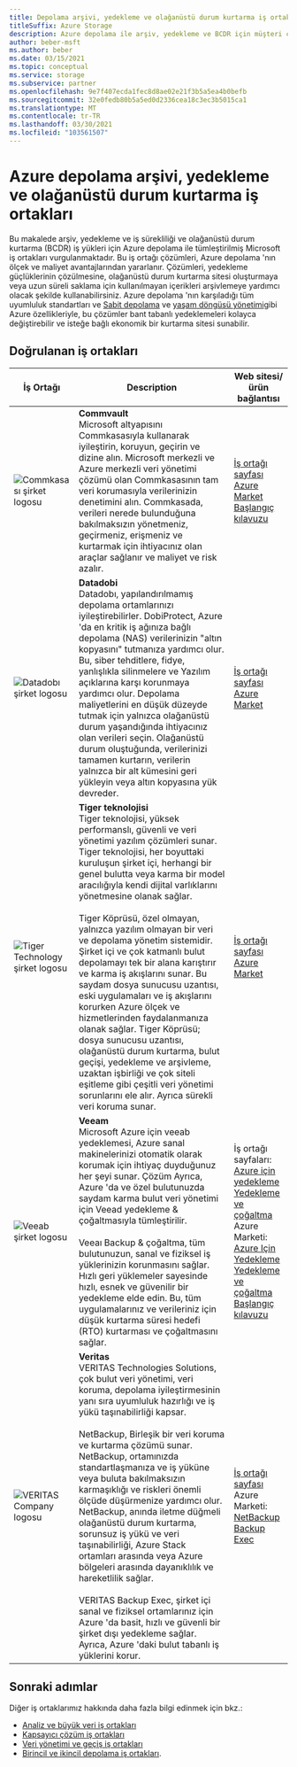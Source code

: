 ```yaml
---
title: Depolama arşivi, yedekleme ve olağanüstü durum kurtarma iş ortakları
titleSuffix: Azure Storage
description: Azure depolama ile arşiv, yedekleme ve BCDR için müşteri çözümleri oluşturan Microsoft iş ortağı şirketlerinin listesi
author: beber-msft
ms.author: beber
ms.date: 03/15/2021
ms.topic: conceptual
ms.service: storage
ms.subservice: partner
ms.openlocfilehash: 9e7f407ecda1fec8d8ae02e21f3b5a5ea4b0befb
ms.sourcegitcommit: 32e0fedb80b5a5ed0d2336cea18c3ec3b5015ca1
ms.translationtype: MT
ms.contentlocale: tr-TR
ms.lasthandoff: 03/30/2021
ms.locfileid: "103561507"
---
```

# <a name="azure-storage-archive-backup-and-disaster-recovery-partners"></a>Azure depolama arşivi, yedekleme ve olağanüstü durum kurtarma iş ortakları

Bu makalede arşiv, yedekleme ve iş sürekliliği ve olağanüstü durum kurtarma (BCDR) iş yükleri için Azure depolama ile tümleştirilmiş Microsoft iş ortakları vurgulanmaktadır. Bu iş ortağı çözümleri, Azure depolama 'nın ölçek ve maliyet avantajlarından yararlanır. Çözümleri, yedekleme güçlüklerinin çözülmesine, olağanüstü durum kurtarma sitesi oluşturmaya veya uzun süreli saklama için kullanılmayan içerikleri arşivlemeye yardımcı olacak şekilde kullanabilirsiniz. Azure depolama 'nın karşıladığı tüm uyumluluk standartları ve [Sabit depolama](../../../blobs/storage-blob-immutable-storage.md) ve [yaşam döngüsü yönetimi](../../../blobs/storage-lifecycle-management-concepts.md)gibi Azure özellikleriyle, bu çözümler bant tabanlı yedeklemeleri kolayca değiştirebilir ve isteğe bağlı ekonomik bir kurtarma sitesi sunabilir.

## <a name="verified-partners"></a>Doğrulanan iş ortakları

| İş Ortağı | Description | Web sitesi/ürün bağlantısı |
| ------- | ----------- | -------------------- |
|![Commkasası şirket logosu](./media/commvault-logo.jpg) |**Commvault**<br>Microsoft altyapısını Commkasasıyla kullanarak iyileştirin, koruyun, geçirin ve dizine alın. Microsoft merkezli ve Azure merkezli veri yönetimi çözümü olan Commkasasının tam veri korumasıyla verilerinizin denetimini alın. Commkasada, verileri nerede bulunduğuna bakılmaksızın yönetmeniz, geçirmeniz, erişmeniz ve kurtarmak için ihtiyacınız olan araçlar sağlanır ve maliyet ve risk azalır.|[İş ortağı sayfası](https://www.commvault.com/complete-data-protection)<br>[Azure Market](https://azuremarketplace.microsoft.com/marketplace/apps/commvault.commvault)<br>[Başlangıç kılavuzu](./commvault/commvault-solution-guide.md)|
|![Datadobı şirket logosu](./media/datadob-logo.png) |**Datadobi**<br> Datadobı, yapılandırılmamış depolama ortamlarınızı iyileştirebilirler. DobiProtect, Azure 'da en kritik iş ağınıza bağlı depolama (NAS) verilerinizin "altın kopyasını" tutmanıza yardımcı olur. Bu, siber tehditlere, fidye, yanlışlıkla silinmelere ve Yazılım açıklarına karşı korunmaya yardımcı olur. Depolama maliyetlerini en düşük düzeyde tutmak için yalnızca olağanüstü durum yaşandığında ihtiyacınız olan verileri seçin. Olağanüstü durum oluştuğunda, verilerinizi tamamen kurtarın, verilerin yalnızca bir alt kümesini geri yükleyin veya altın kopyasına yük devreder. |[İş ortağı sayfası](https://datadobi.com/partners/microsoft/)<br>[Azure Market](https://azuremarketplace.microsoft.com/marketplace/apps/datadobi1602192408529.datadobi-dobiprotect?tab=Overview)|
 ![Tiger Technology şirket logosu](./media/tiger-logo.png) |**Tiger teknolojisi**<br>Tiger teknolojisi, yüksek performanslı, güvenli ve veri yönetimi yazılım çözümleri sunar. Tiger teknolojisi, her boyuttaki kuruluşun şirket içi, herhangi bir genel bulutta veya karma bir model aracılığıyla kendi dijital varlıklarını yönetmesine olanak sağlar. <br><br> Tiger Köprüsü, özel olmayan, yalnızca yazılım olmayan bir veri ve depolama yönetim sistemidir. Şirket içi ve çok katmanlı bulut depolamayı tek bir alana karıştırır ve karma iş akışlarını sunar. Bu saydam dosya sunucusu uzantısı, eski uygulamaları ve iş akışlarını korurken Azure ölçek ve hizmetlerinden faydalanmanıza olanak sağlar. Tiger Köprüsü; dosya sunucusu uzantısı, olağanüstü durum kurtarma, bulut geçişi, yedekleme ve arşivleme, uzaktan işbirliği ve çok siteli eşitleme gibi çeşitli veri yönetimi sorunlarını ele alır. Ayrıca sürekli veri koruma sunar. |[İş ortağı sayfası](https://www.tiger-technology.com/partners/microsoft-azure/)<br>[Azure Market](https://azuremarketplace.microsoft.com/marketplace/apps/tiger-technology.tigerbridge_vm)|
| ![Veeab şirket logosu](./media/veeam-logo.png) |**Veeam**<br> Microsoft Azure için veeab yedeklemesi, Azure sanal makinelerinizi otomatik olarak korumak için ihtiyaç duyduğunuz her şeyi sunar. Çözüm Ayrıca, Azure 'da ve özel bulutunuzda saydam karma bulut veri yönetimi için Veead yedekleme & çoğaltmasıyla tümleştirilir. <br><br>Veeaı Backup & çoğaltma, tüm bulutunuzun, sanal ve fiziksel iş yüklerinizin korunmasını sağlar. Hızlı geri yüklemeler sayesinde hızlı, esnek ve güvenilir bir yedekleme elde edin. Bu, tüm uygulamalarınız ve verileriniz için düşük kurtarma süresi hedefi (RTO) kurtarması ve çoğaltmasını sağlar. |İş ortağı sayfaları:<br>[Azure için yedekleme](https://www.veeam.com/backup-azure.html)<br>[Yedekleme ve çoğaltma](https://www.veeam.com/vm-backup-recovery-replication-software.html) <br>Azure Marketi: [Azure Için Yedekleme](https://azuremarketplace.microsoft.com/marketplace/apps/veeam.azure_backup_free?tab=Overview)<br>[Yedekleme ve çoğaltma](https://azuremarketplace.microsoft.com/marketplace/apps/veeam.veeam-backup-replication)<br>[Başlangıç kılavuzu](./veeam/veeam-solution-guide.md)|
| ![VERITAS Company logosu](./media/veritas-logo.png) |**Veritas**<br>VERITAS Technologies Solutions, çok bulut veri yönetimi, veri koruma, depolama iyileştirmesinin yanı sıra uyumluluk hazırlığı ve iş yükü taşınabilirliği kapsar.<br><br>NetBackup, Birleşik bir veri koruma ve kurtarma çözümü sunar. NetBackup, ortamınızda standartlaşmanıza ve iş yüküne veya buluta bakılmaksızın karmaşıklığı ve riskleri önemli ölçüde düşürmenize yardımcı olur. NetBackup, anında iletme düğmeli olağanüstü durum kurtarma, sorunsuz iş yükü ve veri taşınabilirliği, Azure Stack ortamları arasında veya Azure bölgeleri arasında dayanıklılık ve hareketlilik sağlar.<br><br>VERITAS Backup Exec, şirket içi sanal ve fiziksel ortamlarınız için Azure 'da basit, hızlı ve güvenli bir şirket dışı yedekleme sağlar. Ayrıca, Azure 'daki bulut tabanlı iş yüklerini korur.|[İş ortağı sayfası](https://www.veritas.com/partners/microsoft-azure)<br>Azure Marketi:<br>[NetBackup](https://azuremarketplace.microsoft.com/marketplace/apps/veritas.veritas-netbackup-8-s?tab=Overview)<br>[Backup Exec](https://azuremarketplace.microsoft.com/marketplace/apps/veritas.backup-exec-20?tab=Overview)|

## <a name="next-steps"></a>Sonraki adımlar

Diğer iş ortaklarımız hakkında daha fazla bilgi edinmek için bkz.:
- [Analiz ve büyük veri iş ortakları](..\analytics\partner-overview.md)
- [Kapsayıcı çözüm iş ortakları](..\container-solutions\partner-overview.md)
- [Veri yönetimi ve geçiş iş ortakları](..\data-management\partner-overview.md)
- [Birincil ve ikincil depolama iş ortakları](..\primary-secondary-storage\partner-overview.md).
